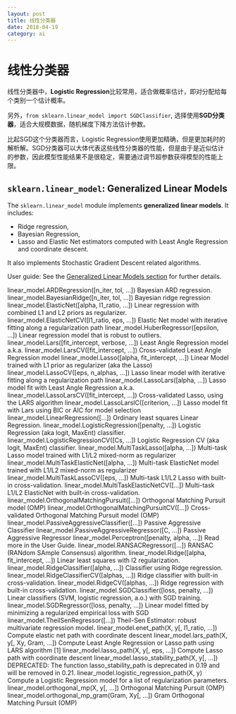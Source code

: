 ```yaml
---
layout: post
title: 线性分类器
date: 2018-04-19
category: ai
---
```


# 线性分类器

线性分类器中，**Logistic Regression**比较常用，适合做概率估计，即对分配给每个类别一个估计概率。

另外，`from sklearn.linear_model import SGDClassifier`, 选择使用**SGD分类器**，适合大规模数据，随机梯度下降方法估计参数。

比起SGD这个分类器而言，Logistic Regression使用更加精确，但是更加耗时的解析解。SGD分类器可以大体代表这些线性分类器的性能，但是由于是近似估计的参数，因此模型性能结果不是很稳定，需要通过调节超参数获得模型的性能上限。

## `sklearn.linear_model`: Generalized Linear Models

The `sklearn.linear_model` module implements **generalized linear models**. It includes:

* Ridge regression, 
* Bayesian Regression, 
* Lasso and Elastic Net estimators computed with Least Angle Regression and coordinate descent. 

It also implements Stochastic Gradient Descent related algorithms.

User guide: See the 
[Generalized Linear Models section](http://scikit-learn.org/stable/modules/linear_model.html#linear-model) 
for further details.

linear_model.ARDRegression([n_iter, tol, …])	Bayesian ARD regression.
linear_model.BayesianRidge([n_iter, tol, …])	Bayesian ridge regression
linear_model.ElasticNet([alpha, l1_ratio, …])	Linear regression with combined L1 and L2 priors as regularizer.
linear_model.ElasticNetCV([l1_ratio, eps, …])	Elastic Net model with iterative fitting along a regularization path
linear_model.HuberRegressor([epsilon, …])	Linear regression model that is robust to outliers.
linear_model.Lars([fit_intercept, verbose, …])	Least Angle Regression model a.k.a.
linear_model.LarsCV([fit_intercept, …])	Cross-validated Least Angle Regression model
linear_model.Lasso([alpha, fit_intercept, …])	Linear Model trained with L1 prior as regularizer (aka the Lasso)
linear_model.LassoCV([eps, n_alphas, …])	Lasso linear model with iterative fitting along a regularization path
linear_model.LassoLars([alpha, …])	Lasso model fit with Least Angle Regression a.k.a.
linear_model.LassoLarsCV([fit_intercept, …])	Cross-validated Lasso, using the LARS algorithm
linear_model.LassoLarsIC([criterion, …])	Lasso model fit with Lars using BIC or AIC for model selection
linear_model.LinearRegression([…])	Ordinary least squares Linear Regression.
linear_model.LogisticRegression([penalty, …])	Logistic Regression (aka logit, MaxEnt) classifier.
linear_model.LogisticRegressionCV([Cs, …])	Logistic Regression CV (aka logit, MaxEnt) classifier.
linear_model.MultiTaskLasso([alpha, …])	Multi-task Lasso model trained with L1/L2 mixed-norm as regularizer
linear_model.MultiTaskElasticNet([alpha, …])	Multi-task ElasticNet model trained with L1/L2 mixed-norm as regularizer
linear_model.MultiTaskLassoCV([eps, …])	Multi-task L1/L2 Lasso with built-in cross-validation.
linear_model.MultiTaskElasticNetCV([…])	Multi-task L1/L2 ElasticNet with built-in cross-validation.
linear_model.OrthogonalMatchingPursuit([…])	Orthogonal Matching Pursuit model (OMP)
linear_model.OrthogonalMatchingPursuitCV([…])	Cross-validated Orthogonal Matching Pursuit model (OMP)
linear_model.PassiveAggressiveClassifier([…])	Passive Aggressive Classifier
linear_model.PassiveAggressiveRegressor([C, …])	Passive Aggressive Regressor
linear_model.Perceptron([penalty, alpha, …])	Read more in the User Guide.
linear_model.RANSACRegressor([…])	RANSAC (RANdom SAmple Consensus) algorithm.
linear_model.Ridge([alpha, fit_intercept, …])	Linear least squares with l2 regularization.
linear_model.RidgeClassifier([alpha, …])	Classifier using Ridge regression.
linear_model.RidgeClassifierCV([alphas, …])	Ridge classifier with built-in cross-validation.
linear_model.RidgeCV([alphas, …])	Ridge regression with built-in cross-validation.
linear_model.SGDClassifier([loss, penalty, …])	Linear classifiers (SVM, logistic regression, a.o.) with SGD training.
linear_model.SGDRegressor([loss, penalty, …])	Linear model fitted by minimizing a regularized empirical loss with SGD
linear_model.TheilSenRegressor([…])	Theil-Sen Estimator: robust multivariate regression model.
linear_model.enet_path(X, y[, l1_ratio, …])	Compute elastic net path with coordinate descent
linear_model.lars_path(X, y[, Xy, Gram, …])	Compute Least Angle Regression or Lasso path using LARS algorithm [1]
linear_model.lasso_path(X, y[, eps, …])	Compute Lasso path with coordinate descent
linear_model.lasso_stability_path(X, y[, …])	DEPRECATED: The function lasso_stability_path is deprecated in 0.19 and will be removed in 0.21.
linear_model.logistic_regression_path(X, y)	Compute a Logistic Regression model for a list of regularization parameters.
linear_model.orthogonal_mp(X, y[, …])	Orthogonal Matching Pursuit (OMP)
linear_model.orthogonal_mp_gram(Gram, Xy[, …])	Gram Orthogonal Matching Pursuit (OMP)